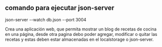 ## comando para ejecutar json-server

json-server --watch db.json --port 3004

Crea una aplicación web, que permita mostrar un blog de recetas de cocina en una página, desde otra pagina debo poder agregar, modificar o quitar las recetas y estas deben estar almacenadas en el localstorage o json-server.
